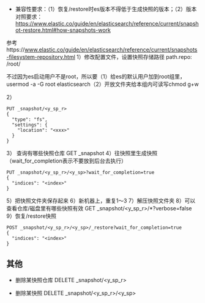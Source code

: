 - 兼容性要求：（1）恢复/restore时es版本不得低于生成快照的版本；（2）版本对照要求：https://www.elastic.co/guide/en/elasticsearch/reference/current/snapshot-restore.html#how-snapshots-work


参考https://www.elastic.co/guide/en/elasticsearch/reference/current/snapshots-filesystem-repository.html
1）修改配置文件，设置快照存储路径
path.repo: /root/<x>

不过因为es启动用户不是root，所以要（1）给es的默认用户加到root组里，usermod -a -G root elasticsearch（2）开放文件夹给本组内可读写chmod g+w <x>

2）
```
PUT _snapshot/<y_sp_r>
{
  "type": "fs",
  "settings": {
    "location": "<xxx>"
  }
}
```
3） 查询有哪些快照仓库
GET _snapshot
4）往快照里生成快照（wait_for_completion表示不要放到后台去执行）
```
PUT _snapshot/<y_sp_r>/<y_sp>?wait_for_completion=true
{
  "indices": "<index>"
}
```
5）把快照文件夹保存起来
6）新机器上，重复1～3
7）解压快照文件夹
8）可以查看仓库/磁盘里有哪些快照有效
GET _snapshot/<y_sp_r>/*?verbose=false
9）恢复/restore快照
```
POST _snapshot/<y_sp_r>/<y_sp>/_restore?wait_for_completion=true
{
  "indices": "<index>"
}
```

## 其他
- 删除某快照仓库
DELETE _snapshot/<y_sp_r>

- 删除某快照
DELETE _snapshot/<y_sp_r>/<y_sp>